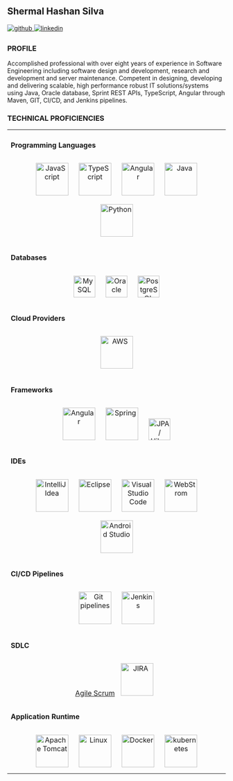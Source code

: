 ## Shermal Hashan Silva

<a href="https://github.com/hashansilva" target="_blank">
<img src=https://img.shields.io/badge/github-%2324292e.svg?&style=for-the-badge&logo=github&logoColor=white alt=github style="margin-bottom: 5px;" />
</a>
<a href="https://www.linkedin.com/in/hashan-silva" target="_blank">
<img src=https://img.shields.io/badge/linkedin-%231E77B5.svg?&style=for-the-badge&logo=linkedin&logoColor=white alt=linkedin style="margin-bottom: 5px;" />
</a>

### PROFILE
Accomplished professional with over eight years of experience in Software Engineering including software design and development, research and development and server maintenance. Competent in designing, developing and delivering scalable, high performance robust IT solutions/systems using Java, Oracle database, Sprint REST APIs,
TypeScript, Angular through Maven, GIT, CI/CD, and Jenkins pipelines.

### TECHNICAL PROFICIENCIES  
<table><tr><td valign="top" width="100%">

#### Programming Languages  
<div align="center">  
<a href="https://www.javascript.com/" target="_blank"><img style="margin: 10px" src="https://upload.wikimedia.org/wikipedia/commons/6/6a/JavaScript-logo.png" alt="JavaScript" height="75" /></a>  
<a href="https://www.typescriptlang.org/" target="_blank"><img style="margin: 10px" src="https://upload.wikimedia.org/wikipedia/commons/thumb/4/4c/Typescript_logo_2020.svg/1200px-Typescript_logo_2020.svg.png" alt="TypeScript" height="75" /></a>  
<a href="https://angular.io/" target="_blank"><img style="margin: 10px" src="https://upload.wikimedia.org/wikipedia/commons/thumb/c/cf/Angular_full_color_logo.svg/2048px-Angular_full_color_logo.svg.png" alt="Angular" height="75" /></a>  
<a href="https://www.java.com/" target="_blank"><img style="margin: 10px" src="https://upload.wikimedia.org/wikipedia/en/thumb/3/30/Java_programming_language_logo.svg/1200px-Java_programming_language_logo.svg.png" alt="Java" height="75" /></a>  
  <a href="https://www.python.org/" target="_blank"><img style="margin: 10px" src="https://www.python.org/static/img/python-logo.png" alt="Python" height="75" /></a>  
</div>

</td></tr>
<tr><td valign="top" width="100%">

#### Databases  
<div align="center">  
<a href="https://www.mysql.com/" target="_blank"><img style="margin: 10px" src="https://www.mysql.com/common/logos/logo-mysql-170x115.png" alt="MySQL" height="50" /></a>  
<a href="https://www.oracle.com/in/index.html" target="_blank"><img style="margin: 10px" src="https://upload.wikimedia.org/wikipedia/commons/thumb/5/50/Oracle_logo.svg/2560px-Oracle_logo.svg.png" alt="Oracle" height="50" /></a>  
<a href="https://www.postgresql.org/" target="_blank"><img style="margin: 10px" src="https://upload.wikimedia.org/wikipedia/commons/thumb/2/29/Postgresql_elephant.svg/993px-Postgresql_elephant.svg.png" alt="PostgreSQL" height="50" /></a>  
</div>

</td></tr>
<tr><td valign="top" width="100%">

#### Cloud Providers  
<div align="center">  
<a href="https://aws.amazon.com/" target="_blank"><img style="margin: 10px" src="https://upload.wikimedia.org/wikipedia/commons/thumb/1/1d/AmazonWebservices_Logo.svg/1200px-AmazonWebservices_Logo.svg.png" alt="AWS" height="75" /></a>  
</div> 
</td></tr>
<tr><td valign="top" width="100%">

#### Frameworks  
<div align="center">  
<a href="https://angular.io/" target="_blank"><img style="margin: 10px" src="https://upload.wikimedia.org/wikipedia/commons/thumb/c/cf/Angular_full_color_logo.svg/2048px-Angular_full_color_logo.svg.png" alt="Angular" height="75" /></a>  
<a href="https://docs.spring.io/spring-framework/docs/3.0.x/reference/expressions.html#:~:text=The%20Spring%20Expression%20Language%20(SpEL,and%20basic%20string%20templating%20functionality." target="_blank"><img style="margin: 10px" src="https://upload.wikimedia.org/wikipedia/commons/thumb/4/44/Spring_Framework_Logo_2018.svg/800px-Spring_Framework_Logo_2018.svg.png" alt="Spring" height="75" /></a>  
<a href="https://hibernate.org/" target="_blank"><img style="margin: 10px" src="https://upload.wikimedia.org/wikipedia/commons/2/22/Hibernate_logo_a.png" alt="JPA / Hibernate" height="50" /></a>
</div>
</td></tr>
  
 <tr><td valign="top" width="100%">

#### IDEs  
<div align="center">  
<a href="https://www.jetbrains.com/idea/" target="_blank"><img style="margin: 10px" src="https://upload.wikimedia.org/wikipedia/commons/thumb/9/9c/IntelliJ_IDEA_Icon.svg/1024px-IntelliJ_IDEA_Icon.svg.png" alt="IntelliJ Idea" height="75" /></a>  
<a href="https://www.eclipse.org/ide/" target="_blank"><img style="margin: 10px" src="https://upload.wikimedia.org/wikipedia/commons/thumb/d/d0/Eclipse-Luna-Logo.svg/2560px-Eclipse-Luna-Logo.svg.png" alt="Eclipse" height="75" /></a>  
<a href="https://code.visualstudio.com/" target="_blank"><img style="margin: 10px" src="https://upload.wikimedia.org/wikipedia/commons/thumb/9/9a/Visual_Studio_Code_1.35_icon.svg/2048px-Visual_Studio_Code_1.35_icon.svg.png" alt="Visual Studio Code" height="75" /></a>
 <a href="https://www.jetbrains.com/webstorm/" target="_blank"><img style="margin: 10px" src="https://upload.wikimedia.org/wikipedia/commons/thumb/c/c0/WebStorm_Icon.svg/1200px-WebStorm_Icon.svg.png" alt="WebStrom" height="75" /></a>
   <a href="https://developer.android.com/studio" target="_blank"><img style="margin: 10px" src="https://upload.wikimedia.org/wikipedia/commons/thumb/9/92/Android_Studio_Trademark.svg/256px-Android_Studio_Trademark.svg.png" alt="Android Studio" height="75" /></a>
</div>
</td></tr>
  
   <tr><td valign="top" width="100%">

#### CI/CD Pipelines  
<div align="center">  
<a href="https://docs.gitlab.com/ee/ci/pipelines/" target="_blank"><img style="margin: 10px" src="https://upload.wikimedia.org/wikipedia/commons/thumb/e/e0/Git-logo.svg/1200px-Git-logo.svg.png" alt="Git pipelines" height="75" /></a>  
<a href="https://www.jenkins.io/" target="_blank"><img style="margin: 10px" src="https://upload.wikimedia.org/wikipedia/commons/thumb/e/e9/Jenkins_logo.svg/1200px-Jenkins_logo.svg.png" alt="Jenkins" height="75" /></a>
</div>
     </td></tr>
  
   <tr><td valign="top" width="100%">

#### SDLC  
<div align="center">  
<a href="https://en.wikipedia.org/wiki/Scrum_(software_development)" target="_blank"><span>Agile Scrum</span></a>  
<a href="https://www.atlassian.com/software/jira" target="_blank"><img style="margin: 10px" src="https://upload.wikimedia.org/wikipedia/commons/thumb/8/82/Jira_%28Software%29_logo.svg/2560px-Jira_%28Software%29_logo.svg.png" alt="JIRA" height="75" /></a>
</div>
</td></tr>
     <tr><td valign="top" width="100%">

#### Application Runtime  
<div align="center">  
<a href="https://tomcat.apache.org/" target="_blank"><img style="margin: 10px" src="https://upload.wikimedia.org/wikipedia/commons/thumb/f/fe/Apache_Tomcat_logo.svg/1200px-Apache_Tomcat_logo.svg.png" alt="Apache Tomcat" height="75" /></a>  
<a href="https://www.linux.org/" target="_blank"><img style="margin: 10px" src="https://encrypted-tbn0.gstatic.com/images?q=tbn:ANd9GcRbi9aVFq2CV5UxsEhDk4L5Hk_u4nHnSTnsWhnOUNRg4mfdOfWZfJoPGLZL01QvgvIDT8Q&usqp=CAU" alt="Linux" height="75" /></a>
  <a href="https://www.docker.com/" target="_blank"><img style="margin: 10px" src="https://upload.wikimedia.org/wikipedia/commons/thumb/4/4e/Docker_%28container_engine%29_logo.svg/2560px-Docker_%28container_engine%29_logo.svg.png" alt="Docker" height="75" /></a>
  <a href="https://kubernetes.io/" target="_blank"><img style="margin: 10px" src="https://upload.wikimedia.org/wikipedia/commons/thumb/3/39/Kubernetes_logo_without_workmark.svg/1200px-Kubernetes_logo_without_workmark.svg.png" alt="kubernetes" height="75" /></a>
</div>
</td></tr>
